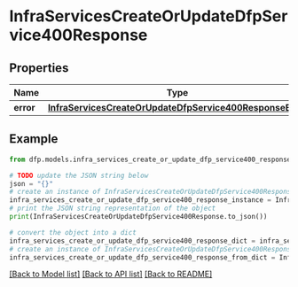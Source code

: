 # InfraServicesCreateOrUpdateDfpService400Response


## Properties

Name | Type | Description | Notes
------------ | ------------- | ------------- | -------------
**error** | [**InfraServicesCreateOrUpdateDfpService400ResponseError**](InfraServicesCreateOrUpdateDfpService400ResponseError.md) |  | [optional] 

## Example

```python
from dfp.models.infra_services_create_or_update_dfp_service400_response import InfraServicesCreateOrUpdateDfpService400Response

# TODO update the JSON string below
json = "{}"
# create an instance of InfraServicesCreateOrUpdateDfpService400Response from a JSON string
infra_services_create_or_update_dfp_service400_response_instance = InfraServicesCreateOrUpdateDfpService400Response.from_json(json)
# print the JSON string representation of the object
print(InfraServicesCreateOrUpdateDfpService400Response.to_json())

# convert the object into a dict
infra_services_create_or_update_dfp_service400_response_dict = infra_services_create_or_update_dfp_service400_response_instance.to_dict()
# create an instance of InfraServicesCreateOrUpdateDfpService400Response from a dict
infra_services_create_or_update_dfp_service400_response_from_dict = InfraServicesCreateOrUpdateDfpService400Response.from_dict(infra_services_create_or_update_dfp_service400_response_dict)
```
[[Back to Model list]](../README.md#documentation-for-models) [[Back to API list]](../README.md#documentation-for-api-endpoints) [[Back to README]](../README.md)


